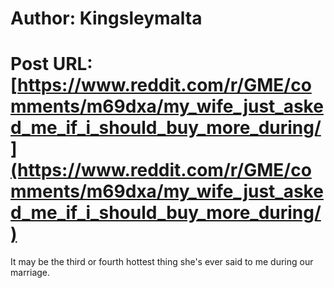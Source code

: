 # Author: Kingsleymalta
# Post URL: [https://www.reddit.com/r/GME/comments/m69dxa/my_wife_just_asked_me_if_i_should_buy_more_during/](https://www.reddit.com/r/GME/comments/m69dxa/my_wife_just_asked_me_if_i_should_buy_more_during/)


It may be the third or fourth hottest thing she's ever said to me during our marriage.